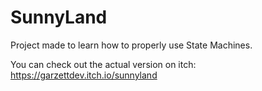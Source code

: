 # SunnyLand
 Project made to learn how to properly use State Machines.
 
 You can check out the actual version on itch: https://garzettdev.itch.io/sunnyland

